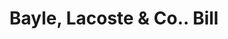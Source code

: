 ---
doi: 10.7916/D8Z339Q1
date_other: '1916'
date_other_textual: '1916'
form: printed ephemera
genre:
- Invoices
name:
- Bayle, Lacoste & Co.
object_in_context_url: https://biggert.cul.columbia.edu/items/view/ave_biggert_00020
subject_hierarchical_geographic:
- San Francisco, California, United States
subject_name:
- Bayle, Lacoste & Co.
title: Bayle, Lacoste & Co.. Bill
sort_title: Bayle, Lacoste & Co.. Bill
call_number: ave_biggert_00020
coordinates:
- 37.78333333333333,-122.41666666666667
pid: ave_biggert_00020
identifiers: ave_biggert_00020
thumbnail: https://derivativo-1.library.columbia.edu/iiif/2/ldpd:343030/full/!256,256/0/native.jpg
permalink: /biggert/ave_biggert_00020/
layout: iiif-image-page
---